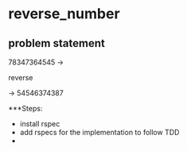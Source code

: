 # reverse_number

## problem statement
78347364545 ->

reverse

-> 54546374387

***Steps:
 - install rspec
 - add rspecs for the implementation to follow TDD
 - 
